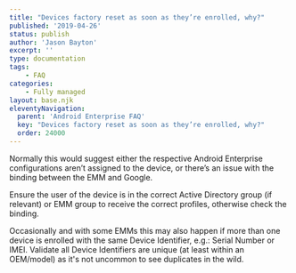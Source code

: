 ```yaml
---
title: "Devices factory reset as soon as they’re enrolled, why?"
published: '2019-04-26'
status: publish
author: 'Jason Bayton'
excerpt: ''
type: documentation
tags: 
    - FAQ
categories:
    - Fully managed
layout: base.njk
eleventyNavigation:
  parent: 'Android Enterprise FAQ'
  key: "Devices factory reset as soon as they’re enrolled, why?"
  order: 24000
--- 
```

Normally this would suggest either the respective Android Enterprise configurations aren’t assigned to the device, or there’s an issue with the binding between the EMM and Google.

Ensure the user of the device is in the correct Active Directory group (if relevant) or EMM group to receive the correct profiles, otherwise check the binding.

Occasionally and with some EMMs this may also happen if more than one device is enrolled with the same Device Identifier, e.g.: Serial Number or IMEI. Validate all Device Identifiers are unique (at least within an OEM/model) as it's not uncommon to see duplicates in the wild.

